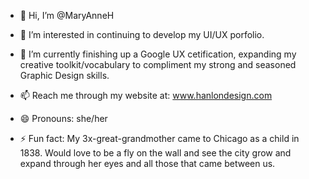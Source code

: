 - 👋 Hi, I’m @MaryAnneH
- 👀 I’m interested in continuing to develop my UI/UX porfolio. 

- 🌱 I’m currently finishing up a Google UX cetification, expanding my creative toolkit/vocabulary to compliment my strong and seasoned Graphic Design skills.
- 📫 Reach me through my website at: www.hanlondesign.com
- 😄 Pronouns: she/her
- ⚡ Fun fact: My 3x-great-grandmother came to Chicago as a child in 1838. Would love to be a fly on the wall and see the city grow and expand through her eyes and all those that came between us.

<!---
MaryAnneH/MaryAnneH is a ✨ special ✨ repository because its `README.md` (this file) appears on your GitHub profile.
You can click the Preview link to take a look at your changes.
--->
